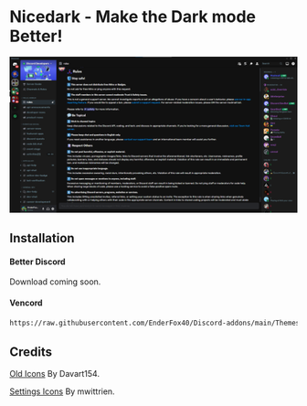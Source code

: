 # Nicedark - Make the Dark mode Better!

![Preview](https://raw.githubusercontent.com/EnderFox40/Discord-addons/main/Themes/Nicedark/preview.png)
## Installation

#### Better Discord
Download coming soon.

#### Vencord
```bash
https://raw.githubusercontent.com/EnderFox40/Discord-addons/main/Themes/Nicedark/nicedark.theme.css
```
## Credits

[Old Icons](https://davart154.github.io/Themes/Icon%20Revert%202023/2023%20Icon%20Revert.css) By Davart154.

[Settings Icons](https://mwittrien.github.io/BetterDiscordAddons/Themes/_res/SettingsIcons.css) By mwittrien.
